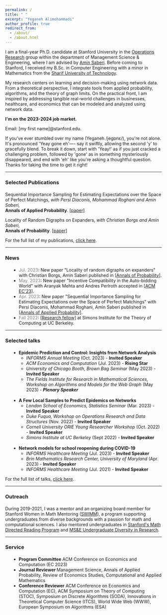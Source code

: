 ```yaml
---
permalink: /
title: " "
excerpt: "Yeganeh Alimohammadi"
author_profile: true
redirect_from: 
  - /about/
  - /about.html
---
```


I am a final-year Ph.D. candidate at Stanford University in the  [Operations Research](https://or.stanford.edu/) group within the department of Management Science & Engineering, where I am advised by [Amin Saberi](http://stanford.edu/~saberi/). 
Before coming to Stanford, I received my B.Sc. in Computer Engineering with a minor in Mathematics from the [Sharif University of Technology](http://www.en.sharif.edu/).


 My research centers on learning and decision-making using network data. From a theoretical perspective, I integrate tools from applied probability, algorithms, and the theory of graph limits. 
On the practical front, I am inspired by addressing tangible real-world challenges in businesses, healthcare, and economics that can be modeled and analyzed using network data.


**I'm on the 2023-2024 job market.**

Email: \[my first name\]@stanford.edu.

If you've ever stumbled over my name (Yeganeh /jegɒnɛ/), you're not alone. It's pronounced 'Yeay gone eh'—- say it swiftly, allowing the second 'y' to gracefully blend. To break it down, start with 'Yeay!' as if you just cracked a challenging problem, followed by 'gone' as in something mysteriously disappeared, and end with 'eh' like you're asking a thoughtful question. Thanks for taking the time to get it right!

---

### Selected Publications
<div style="margin-bottom: 20px;"></div>


Sequential Importance Sampling for Estimating Expectations over the Space of Perfect Matchings,
*with Persi Diaconis, Mohammad Roghani and Amin Saberi,*\
**Annals of Applied Probability**. [\[paper\]](https://projecteuclid.org/journals/annals-of-applied-probability/volume-33/issue-2/Sequential-importance-sampling-for-estimating-expectations-over-the-space-of/10.1214/22-AAP1834.short)


Locality of Random Digraphs on Expanders,
*with Christian Borgs and Amin Saberi,*\
**Annals of Probability**. [\[paper\]](https://projecteuclid.org/journals/annals-of-probability/volume-51/issue-4/Locality-of-random-digraphs-on-expanders/10.1214/22-AOP1618.short)



For the full list of my publications, [click here](https://yalimohammadi.github.io/research/).

---

### News
<div style="margin-bottom: 20px;"></div>
<div style="margin-left: 20px;"> 
     <ul>
<li> <span style="color: gray">Jul. 2023</span>: New paper "Locality of random digraphs on expanders" with Christian Borgs, Amin Saberi published in <a href="https://projecteuclid.org/journals/annals-of-probability/volume-51/issue-4/Locality-of-random-digraphs-on-expanders/10.1214/22-AOP1618.short">[Annals of Probability]</a>.</li>
<li> <span style="color: gray">May. 2023</span>: New paper "Incentive Compatibility in the Auto-bidding World" with Aranyak Mehta and Andres Perlroth accepted in <a href="https://yalimohammadi.github.io/files/Auto_bidding_is_not_IC_jul7.pdf">[ACM EC'23]</a>.</li>
<li> <span style="color: gray">Apr. 2023</span>: New paper "Sequential Importance Sampling for Estimating Expectations over the Space of Perfect Matchings" with Persi Diaconis, Mohammad Roghani, Amin Saberi published in <a href="[https://yalimohammadi.github.io/files/Auto_bidding_is_not_IC_jul7.pdf](https://projecteuclid.org/journals/annals-of-applied-probability/volume-33/issue-2/Sequential-importance-sampling-for-estimating-expectations-over-the-space-of/10.1214/22-AAP1834.short)">[Annals of Applied Probability]</a>. </li>
<li> <span style="color: gray">Fall 2022</span>: <a href="https://simons.berkeley.edu/programs/graph2022">[Research fellow]</a> at Simons Institute for the Theory of Computing at UC Berkeley.</li>
     </ul>
</div>

---

### Selected talks
<div style="margin-bottom: 20px;"></div>
<div style="margin-left: 20px;"> 
  <ul>
    <li><strong>Epidemic Prediction and Control: Insights from Network Analysis</strong>
      <ul>
        <li><i>INFORMS Annual Meeting</i> (Oct. 2023) - <b>Invited Speaker</b></li>
        <li><i>ACM Economics and Computation</i> (Jul. 2023) - <b>Rising Star</b></li>
        <li><i>University of Chicago Booth, Brown Bag Seminar</i> (May 2023) - <b>Invited Speaker</b></li>
        <li><i>The Fields Institute for Research in Mathematical Sciences, Workshop on Algorithms and Models for the Web Graph</i> (May 2023) - <b><i>Plenary Speaker</i></b></li>
      </ul>
    </li>
<br>    
    <li><strong>A Few Local Samples to Predict Epidemics on Networks</strong>
      <ul>
        <li><i>London School of Economics, Statistics Seminar</i> (Mar. 2023) - <b>Invited Speaker</b></li>
        <li><i>Duke Fuqua, Workshop on Operations Research and Data Structures</i> (Nov. 2022) - <b>Invited Speaker</b></li>
        <li><i>Cornell University ORIE Young Researcher Workshop</i> (Oct. 2022) - <b>Invited Speaker</b></li>
        <li><i>Simons Institute at UC Berkeley</i> (Sept 2022) - <b>Invited Speaker</b></li>
      </ul>
    </li>
<br>
    <li><strong>Network models for school reopening during COVID-19</strong>
      <ul>
        <li><i>INFORMS Healthcare Meeting</i> (Jul. 2023) - <b>Invited Speaker</b></li>
        <li><i>Brin Mathematics Research Center, University of Maryland</i> (Apr. 2023) - <b>Invited Speaker</b></li>
        <li><i>INFORMS Healthcare Meeting</i> (Jul. 2021) - <b>Invited Speaker</b></li>
      </ul>
    </li>
  </ul>
</div>
    
For the full list of talks, [click here](https://yalimohammadi.github.io/talks/).



---

### Outreach
<div style="margin-bottom: 20px;"></div>

During 2019-2021, I was a mentor and an organizing board member for Stanford Women in Math Mentoring  ([SWIMM](http://swimm.stanford.edu/)), a program supporting undergraduates from diverse backgrounds with a passion for math and computational sciences. I also mentored undergraduates in [Stanford's Math Directed Reading Program](https://mathdrp.stanford.edu/) and [MS&E Undergraduate Diversity in Research](https://sites.google.com/stanford.edu/msande-inclusion/diversity-in-research?authuser=0). 

---

### Service
<div style="margin-bottom: 20px;"></div>

<div style="margin-left: 20px;"> 
  <ul>
  <li><strong>Program Committee</strong> ACM Conference on Economics and Computation (EC 2023)</li>
<li> <strong>Journal Reviewer </strong> Management Science,  Annals of Applied Probability, Review of Economics Studies, Computational and Applied Mathematics </li>
<li><strong>Conference Reviewer</strong>  ACM Conference on Economics and Computation (EC), ACM Symposium on Theory of Computing (STOC), Symposium on Discrete Algorithms (SODA), Innovations in Theoretical Computer Science (ITCS), World Wide Web (WWW), European Symposium on Algorithms (ESA)</li>
  </ul>
</div>
